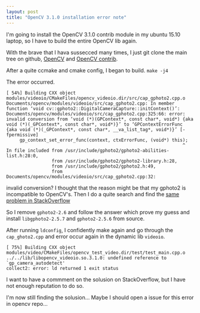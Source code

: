 ```yaml
---
layout: post
title: "OpenCV 3.1.0 installation error note"
---
```


I'm going to install the OpenCV 3.1.0 contrib module in my ubuntu 15.10 laptop, so I have to build the entire OpenCV lib again.

With the brave that I hava sussecced many times, I just git clone the main tree on github, [OpenCV](https://github.com/Itseez/opencv) and [OpenCV contrib](https://github.com/Itseez/opencv_contrib).

After a quite ccmake and cmake config, I began to build. `make -j4`

The error occurred.

```
[ 54%] Building CXX object modules/videoio/CMakeFiles/opencv_videoio.dir/src/cap_gphoto2.cpp.o
Documents/opencv/modules/videoio/src/cap_gphoto2.cpp: In member function ‘void cv::gphoto2::DigitalCameraCapture::initContext()’:
Documents/opencv/modules/videoio/src/cap_gphoto2.cpp:325:66: error: invalid conversion from ‘void (*)(GPContext*, const char*, void*) {aka void (*)(_GPContext*, const char*, void*)}’ to ‘GPContextErrorFunc {aka void (*)(_GPContext*, const char*, __va_list_tag*, void*)}’ [-fpermissive]
     gp_context_set_error_func(context, ctxErrorFunc, (void*) this);
                                                                  ^
In file included from /usr/include/gphoto2/gphoto2-abilities-list.h:28:0,
                 from /usr/include/gphoto2/gphoto2-library.h:28,
                 from /usr/include/gphoto2/gphoto2.h:49,
                 from Documents/opencv/modules/videoio/src/cap_gphoto2.cpp:32:
```

invalid conversion? I thought that the reason might be that my gphoto2 is incompatible to OpenCV's. Then I do a quite search and find the [same problem in StackOverflow](https://stackoverflow.com/questions/33020197/open-cv-build-error)

So I remove `gphoto2-2.6` and follow the answer which prove my guess and install `libgphoto2-2.5.7` and `gphoto2-2.5.6` from source.

After running `ldconfig`, I confidently make again and go through the `cap_ghoto2.cpp` and error occur again in the dynamic lib `videoio`.

```
[ 75%] Building CXX object modules/video/CMakeFiles/opencv_test_video.dir/test/test_main.cpp.o
../../lib/libopencv_videoio.so.3.1.0: undefined reference to `gp_camera_autodetect'
collect2: error: ld returned 1 exit status
```

I want to have a commment on the solusion on StackOverflow, but I have not enough reputation to do so.

I'm now still finding the solusion... Maybe I should open a issue for this error in opencv repo...

